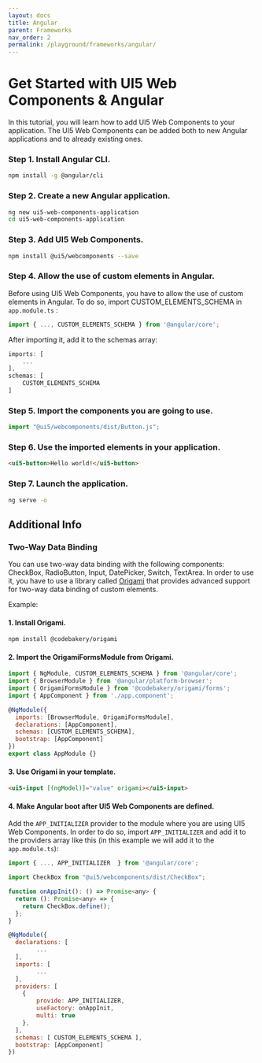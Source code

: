 ```yaml
---
layout: docs
title: Angular
parent: Frameworks
nav_order: 2
permalink: /playground/frameworks/angular/
---
```


# Get Started with UI5 Web Components & Angular

In this tutorial, you will learn how to add UI5 Web Components to your application. The UI5 Web Components can be added both to new Angular applications and to already existing ones.

### Step 1. Install Angular CLI.

```bash
npm install -g @angular/cli
```

### Step 2. Create a new Angular application.

```bash
ng new ui5-web-components-application
cd ui5-web-components-application
```

### Step 3. Add UI5 Web Components.

```bash
npm install @ui5/webcomponents --save
```

### Step 4. Allow the use of custom elements in Angular.

Before using UI5 Web Components, you have to allow the use of custom elements in Angular. To do so, import CUSTOM_ELEMENTS_SCHEMA in ```app.module.ts``` :

```js
import { ..., CUSTOM_ELEMENTS_SCHEMA } from '@angular/core';
```

After importing it, add it to the schemas array:

```js
imports: [
    ...
],
schemas: [
    CUSTOM_ELEMENTS_SCHEMA
]
```

### Step 5. Import the components you are going to use.

```js
import "@ui5/webcomponents/dist/Button.js";
```

### Step 6. Use the imported elements in your application.

```html
<ui5-button>Hello world!</ui5-button>
```

### Step 7. Launch the application.

```bash
ng serve -o
```

## Additional Info

### Two-Way Data Binding

You can use two-way data binding with the following components: CheckBox, RadioButton, Input, DatePicker, Switch, TextArea.
In order to use it, you have to use a library called [Origami](https://github.com/hotforfeature/origami) that provides advanced support for two-way data binding of custom elements.

Example:

#### 1. Install Origami.

```bash
npm install @codebakery/origami
```

#### 2. Import the OrigamiFormsModule from Origami.

```js
import { NgModule, CUSTOM_ELEMENTS_SCHEMA } from '@angular/core';
import { BrowserModule } from '@angular/platform-browser';
import { OrigamiFormsModule } from '@codebakery/origami/forms';
import { AppComponent } from './app.component';

@NgModule({
  imports: [BrowserModule, OrigamiFormsModule],
  declarations: [AppComponent],
  schemas: [CUSTOM_ELEMENTS_SCHEMA],
  bootstrap: [AppComponent]
})
export class AppModule {}
```

#### 3. Use Origami in your template.

```html
<ui5-input [(ngModel)]="value" origami></ui5-input>
```

#### 4. Make Angular boot after UI5 Web Components are defined.

Add the ```APP_INITIALIZER``` provider to the module where you are using UI5 Web Components. In order to do so, import ```APP_INITIALIZER``` and add it to the providers array like this (in this example we will add it to the ```app.module.ts```):
```js
import { ..., APP_INITIALIZER  } from '@angular/core';

import CheckBox from "@ui5/webcomponents/dist/CheckBox";

function onAppInit(): () => Promise<any> {
  return (): Promise<any> => {
    return CheckBox.define();
  };
}

@NgModule({
  declarations: [
        ...
  ],
  imports: [
        ...
  ],
  providers: [
    {
        provide: APP_INITIALIZER,
        useFactory: onAppInit,
        multi: true
    },
  ],
  schemas: [ CUSTOM_ELEMENTS_SCHEMA ],
  bootstrap: [AppComponent]
})
```
